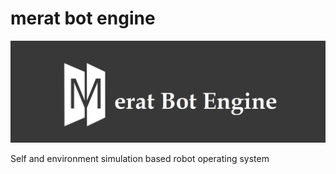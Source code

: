 # merat bot engine
![](meratbotengine.png)




Self and environment simulation based robot operating system
